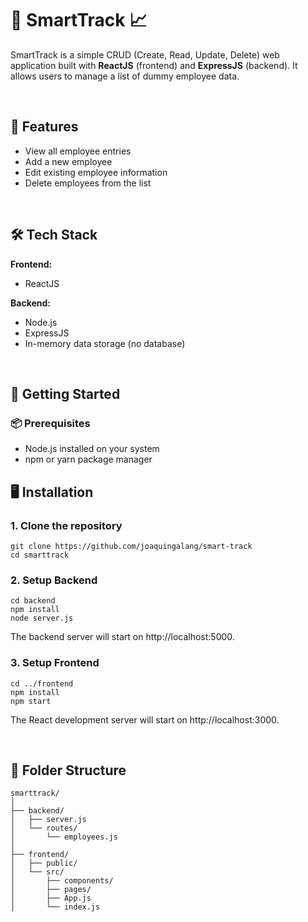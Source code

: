 # 🧠 SmartTrack 📈

SmartTrack is a simple CRUD (Create, Read, Update, Delete) web application built with **ReactJS** (frontend) and **ExpressJS** (backend). It allows users to manage a list of dummy employee data.

<br>

## 📌 Features

- View all employee entries
- Add a new employee
- Edit existing employee information
- Delete employees from the list

<br>

## 🛠️ Tech Stack

**Frontend:**
- ReactJS

**Backend:**
- Node.js
- ExpressJS
- In-memory data storage (no database)

<br>

## 🚀 Getting Started

### 📦 Prerequisites

- Node.js installed on your system
- npm or yarn package manager

## 🖥️ Installation

### 1. Clone the repository

```
git clone https://github.com/joaquingalang/smart-track
cd smarttrack
```

### 2. Setup Backend

```
cd backend
npm install
node server.js
```
The backend server will start on http://localhost:5000.

### 3. Setup Frontend
```
cd ../frontend
npm install
npm start
```
The React development server will start on http://localhost:3000.

<br>

## 📂 Folder Structure

```
smarttrack/
│
├── backend/
│   ├── server.js
│   └── routes/
│       └── employees.js
│
├── frontend/
│   ├── public/
│   └── src/
│       ├── components/
│       ├── pages/
│       ├── App.js
│       └── index.js
```

